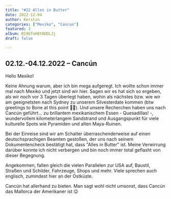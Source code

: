 ```yaml
---
title: "#22 Alles in Butter"
date: 2022-12-04
author: Kerstin
categories: ["Mexiko", "Cancun"]
featured: 2
album: B19GfnH8t8DDLJj
draft: false

---
```


## 02.12.-04.12.2022 – Cancún

Hello Mexiko! 

Keine Ahnung warum, aber ich bin mega aufgeregt. Ich wollte schon immer mal nach Mexiko und jetzt sind wir hier. Sagen wir es hat sich so ergeben, als wir noch vor 3 Tagen überlegt haben, wohin als nächstes bzw. wie wir am geeignetsten nach Sydney zu unserem Silvesterdate kommen (btw greetings to Bone at this point 🤘🏻). Und unsere Recherchen haben uns nach Cancún geführt... zu brillantem mexikanischem Essen - Quesadillas! -, wundervollem kilometerlangem Sandstrand und Ausgangspunkt für viele kulturelle Spots wie Pyramiden und alten Maya-Ruinen.

Bei der Einreise sind wir am Schalter überraschenderweise auf einen deutschsprachigen Beamten gestoßen, der uns nach seinem Dokumentencheck bestätigt hat, dass "Alles in Butter" ist. Meine Verwirrung darüber konnte ich nicht verbergen und bin noch immer total geflasht von dieser Begegnung.

Angekommen, fallen gleich die vielen Parallelen zur USA auf, Baustil, Straßen und Schilder, Fahrzeuge, Shops und mehr. Viele sprechen auch englisch, zumindest hier an der Ostküste.

Cancún hat allerhand zu bieten. Man sagt wohl nicht umsonst, dass Cancún das Mallorca der Amerikaner ist 😉
